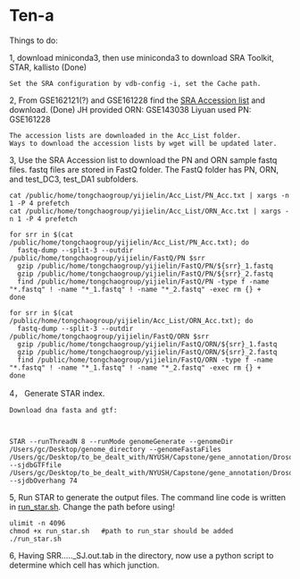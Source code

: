 # Ten-a
Things to do:

1, download miniconda3, then use miniconda3 to download SRA Toolkit, STAR, kallisto (Done)
    
    Set the SRA configuration by vdb-config -i, set the Cache path.

2, From GSE162121(?) and GSE161228 find the [SRA Accession list](https://github.com/GCphtf/Ten-a/tree/main/Accession_List) and download. (Done)
    JH provided ORN: GSE143038
    Liyuan used PN: GSE161228

    The accession lists are downloaded in the Acc_List folder.
    Ways to download the accession lists by wget will be updated later.

3, Use the SRA Accession list to download the PN and ORN sample fastq files.
    fastq files are stored in FastQ folder. The FastQ folder has PN, ORN, and test_DC3, test_DA1 subfolders.

    cat /public/home/tongchaogroup/yijielin/Acc_List/PN_Acc.txt | xargs -n 1 -P 4 prefetch
    cat /public/home/tongchaogroup/yijielin/Acc_List/ORN_Acc.txt | xargs -n 1 -P 4 prefetch
    
    for srr in $(cat /public/home/tongchaogroup/yijielin/Acc_List/PN_Acc.txt); do
      fastq-dump --split-3 --outdir /public/home/tongchaogroup/yijielin/FastQ/PN $srr
      gzip /public/home/tongchaogroup/yijielin/FastQ/PN/${srr}_1.fastq
      gzip /public/home/tongchaogroup/yijielin/FastQ/PN/${srr}_2.fastq
      find /public/home/tongchaogroup/yijielin/FastQ/PN -type f -name "*.fastq" ! -name "*_1.fastq" ! -name "*_2.fastq" -exec rm {} +
    done

    for srr in $(cat /public/home/tongchaogroup/yijielin/Acc_List/ORN_Acc.txt); do
      fastq-dump --split-3 --outdir /public/home/tongchaogroup/yijielin/FastQ/ORN $srr
      gzip /public/home/tongchaogroup/yijielin/FastQ/ORN/${srr}_1.fastq
      gzip /public/home/tongchaogroup/yijielin/FastQ/ORN/${srr}_2.fastq
      find /public/home/tongchaogroup/yijielin/FastQ/ORN -type f -name "*.fastq" ! -name "*_1.fastq" ! -name "*_2.fastq" -exec rm {} +
    done
    

4， Generate STAR index. 

    Download dna fasta and gtf:

    

    STAR --runThreadN 8 --runMode genomeGenerate --genomeDir /Users/gc/Desktop/genome_directory --genomeFastaFiles /Users/gc/Desktop/to_be_dealt_with/NYUSH/Capstone/gene_annotation/Drosophila_melanogaster.BDGP6.46.dna.toplevel.fa --sjdbGTFfile /Users/gc/Desktop/to_be_dealt_with/NYUSH/Capstone/gene_annotation/Drosophila_melanogaster.BDGP6.46.111.gtf --sjdbOverhang 74

5, Run STAR to generate the output files. The command line code is written in [run_star.sh](https://github.com/GCphtf/Ten-a/tree/main/run_star.sh). Change the path before using!

    ulimit -n 4096
    chmod +x run_star.sh   #path to run_star should be added
    ./run_star.sh
    
6, Having SRR....._SJ.out.tab in the directory, now use a python script to determine which cell has which junction.





